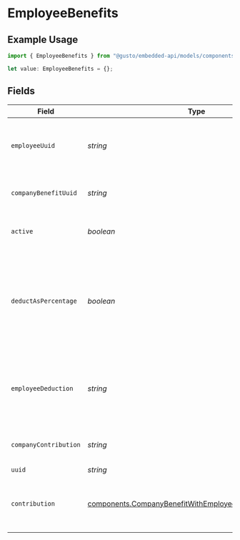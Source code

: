 # EmployeeBenefits

## Example Usage

```typescript
import { EmployeeBenefits } from "@gusto/embedded-api/models/components/companybenefitwithemployeebenefits.js";

let value: EmployeeBenefits = {};
```

## Fields

| Field                                                                                                                                  | Type                                                                                                                                   | Required                                                                                                                               | Description                                                                                                                            |
| -------------------------------------------------------------------------------------------------------------------------------------- | -------------------------------------------------------------------------------------------------------------------------------------- | -------------------------------------------------------------------------------------------------------------------------------------- | -------------------------------------------------------------------------------------------------------------------------------------- |
| `employeeUuid`                                                                                                                         | *string*                                                                                                                               | :heavy_minus_sign:                                                                                                                     | The UUID of the employee to which the benefit belongs.                                                                                 |
| `companyBenefitUuid`                                                                                                                   | *string*                                                                                                                               | :heavy_minus_sign:                                                                                                                     | The UUID of the company benefit.                                                                                                       |
| `active`                                                                                                                               | *boolean*                                                                                                                              | :heavy_minus_sign:                                                                                                                     | Whether the employee benefit is active.                                                                                                |
| `deductAsPercentage`                                                                                                                   | *boolean*                                                                                                                              | :heavy_minus_sign:                                                                                                                     | Whether the employee deduction amount should be treated as a percentage to be deducted from each payroll.                              |
| `employeeDeduction`                                                                                                                    | *string*                                                                                                                               | :heavy_minus_sign:                                                                                                                     | The amount to be deducted, per pay period, from the employee's pay.                                                                    |
| `companyContribution`                                                                                                                  | *string*                                                                                                                               | :heavy_minus_sign:                                                                                                                     | The value of the company contribution                                                                                                  |
| `uuid`                                                                                                                                 | *string*                                                                                                                               | :heavy_minus_sign:                                                                                                                     | N/A                                                                                                                                    |
| `contribution`                                                                                                                         | [components.CompanyBenefitWithEmployeeBenefitsContribution](../../models/components/companybenefitwithemployeebenefitscontribution.md) | :heavy_minus_sign:                                                                                                                     | An object representing the type and value of the company contribution.                                                                 |